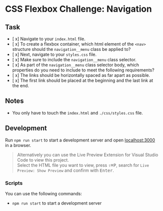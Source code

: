 # CSS Flexbox Challenge: Navigation

## Task

- [ x] Navigate to your `index.html` file.
- [ x] To create a flexbox container, which html element of the `<nav>` structure should the `navigation__menu` class be applied to?
- [ x] Next, navigate to your `styles.css` file.
- [ x] Make sure to include the `navigation__menu` class selector.
- [ x] As part of the `navigation__menu` class selector body, which properties do you need to include to meet the following requirements?
- [ x] The links should be horizontally spaced as far apart as possible.
- [ x] The first link should be placed at the beginning and the last link at the end.

## Notes

- You only have to touch the `index.html` and `./css/styles.css` file.

## Development

Run `npm run start` to start a development server and open [localhost:3000](http://localhost:3000) in a browser.

> Alternatively you can use the Live Preview Extension for Visual Studio Code to view this project.  
> Select the HTML file you want to view, press <kbd>⇧</kbd><kbd>⌘</kbd><kbd>P</kbd>, search for `Live Preview: Show Preview` and confirm with <kbd>Enter</kbd>.

### Scripts

You can use the following commands:

- `npm run start` to start a development server
